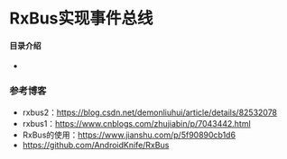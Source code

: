 # RxBus实现事件总线
#### 目录介绍
- 















### 参考博客
- rxbus2：https://blog.csdn.net/demonliuhui/article/details/82532078
- rxbus1：https://www.cnblogs.com/zhujiabin/p/7043442.html
- RxBus的使用：https://www.jianshu.com/p/5f90890cb1d6
- https://github.com/AndroidKnife/RxBus






